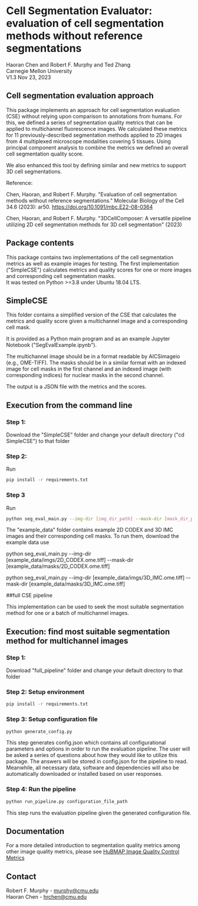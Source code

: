 # Cell Segmentation Evaluator: evaluation of cell segmentation methods without reference segmentations
Haoran Chen and Robert F. Murphy and Ted Zhang\
Carnegie Mellon University\
V1.3 Nov 23, 2023

## Cell segmentation evaluation approach
This package implements an approach for cell segmentation evaluation (CSE) without relying upon comparison to annotations from humans. 
For this, we defined a series of segmentation quality metrics that can be applied to multichannel fluorescence images. 
We calculated these metrics for 11 previously-described segmentation methods applied to 2D images from 4 multiplexed microscope modalities covering 5 tissues. 
Using principal component analysis to combine the metrics we defined an overall cell segmentation quality score.

We also enhanced this tool by defining similar and new metrics to support 3D cell segmentations.

Reference:

Chen, Haoran, and Robert F. Murphy. "Evaluation of cell segmentation methods without reference segmentations." Molecular Biology of the Cell 34.6 (2023): ar50. https://doi.org/10.1091/mbc.E22-08-0364

Chen, Haoran, and Robert F. Murphy. "3DCellComposer: A versatile pipeline utilizing 2D cell segmentation methods for 3D cell segmentation" (2023)

## Package contents
This package contains two implementations of the cell segmentation metrics as well as example images for testing. The first implementation ("SimpleCSE") calculates metrics and quality scores for one or more images and corresponding cell segmentation masks.  
It was tested on Python >=3.8 under Ubuntu 18.04 LTS.

## SimpleCSE

This folder contains a simplified version of the CSE that calculates the metrics and quality score given a multichannel image and a corresponding cell mask.  

It is provided as a Python main program and as an example Jupyter Notebook ("SegEvalExample.ipynb").

The multichannel image should be in a format readable by AICSimageio (e.g., OME-TIFF).  The masks should be in a similar format with an indexed image for cell masks in the first channel and an indexed image (with corresponding indices) for nuclear masks in the second channel.

The output is a JSON file with the metrics and the scores.

## Execution from the command line
### Step 1:
Download the "SimpleCSE" folder and change your default directory ("cd SimpleCSE") to that folder
### Step 2:
Run
```bash
pip install -r requirements.txt 
```
### Step 3
Run
```bash
python seg_eval_main.py --img-dir [img_dir_path] --mask-dir [mask_dir_path]
```
The "example_data" folder contains example 2D CODEX and 3D IMC images and their corresponding cell masks.  To run them, download the example data use  

python seg_eval_main.py --img-dir [example_data/imgs/2D_CODEX.ome.tiff] --mask-dir [example_data/masks/2D_CODEX.ome.tiff]

python seg_eval_main.py --img-dir [example_data/imgs/3D_IMC.ome.tiff] --mask-dir [example_data/masks/3D_IMC.ome.tiff]


##full CSE pipeline

This implementation can be used to seek the most suitable segmentation method for one or a batch of multichannel images.

## Execution: find most suitable segmentation method for multichannel images
### Step 1:
Download "full_pipeline" folder and change your default directory to that folder
### Step 2: Setup environment
```bash
pip install -r requirements.txt 
```

### Step 3: Setup configuration file
```bash
python generate_config.py 
```
This step generates config.json which contains all configurational parameters and options in order to run the evaluation pipeline. The user will be asked a series of questions about how they would like to utilize this package. The answers will be stored in config.json for the pipeline to read. Meanwhile, all necessary data, software and dependencies will also be automatically downloaded or installed based on user responses.

### Step 4: Run the pipeline
```bash
python run_pipeline.py configuration_file_path
```
This step runs the evaluation pipeline given the generated configuration file.  


## Documentation 

For a more detailed introduction to segmentation quality metrics among other image quality metrics, please see
[HuBMAP Image Quality Control Metrics](http://hubmap.scs.cmu.edu/wp-content/uploads/2021/09/HuBMAP-Image-Quality-Control-Metrics-v1.5.pdf)


## Contact

Robert F. Murphy - murphy@cmu.edu\
Haoran Chen - hrchen@cmu.edu
